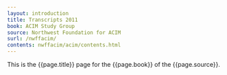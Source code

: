 ```yaml
---
layout: introduction
title: Transcripts 2011
book: ACIM Study Group
source: Northwest Foundation for ACIM
surl: /nwffacim/
contents: nwffacim/acim/contents.html
---
```


This is the {{page.title}} page for the {{page.book}} of the
{{page.source}}.

